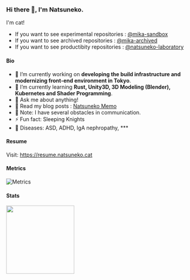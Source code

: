 ### Hi there 👋, I'm Natsuneko.

I'm cat!

- If you want to see experimental repositories : [@mika-sandbox](https://github.com/mika-sandbox)
- If you want to see archived repositories : [@mika-archived](https://github.com/mika-archived)
- If you want to see productibity repositories : [@natsuneko-laboratory](https://github.com/natsuneko-laboratory)

#### Bio

<!--
**mika-f/mika-f** is a ✨ _special_ ✨ repository because its `README.md` (this file) appears on your GitHub profile.

Here are some ideas to get you started:

- 🔭 I’m currently working on ...
- 🌱 I’m currently learning ...
- 👯 I’m looking to collaborate on ...
- 🤔 I’m looking for help with ...
- 💬 Ask me about ...
- 📫 How to reach me: ...
- 😄 Pronouns: ...
- ⚡ Fun fact: ...
-->

- 🔭 I’m currently working on **developing the build infrastructure and modernizing front-end environment in Tokyo**.
- 🌱 I’m currently learning **Rust, Unity3D, 3D Modeling (Blender), Kubernetes and Shader Programming**.
- 💬 Ask me about anything!
- 📝 Read my blog posts : [Natsuneko Memo](https://natsuneko.blog/)
- 📓 Note: I have several obstacles in communication.
- ⚡ Fun fact: Sleeping Knights
- 🏥 Diseases: ASD, ADHD, IgA nephropathy, \*\*\*

#### Resume

Visit: https://resume.natsuneko.cat


#### Metrics

![Metrics](https://metrics.lecoq.io/mika-f?template=classic&isocalendar=1&languages=1&base=header%2C%20activity%2C%20community%2C%20repositories%2C%20metadata&base.indepth=false&base.hireable=false&base.skip=false&isocalendar=false&isocalendar.duration=full-year&languages=false&languages.limit=8&languages.threshold=0%25&languages.other=true&languages.colors=github&languages.sections=most-used&languages.details=percentage&languages.indepth=false&languages.analysis.timeout=15&languages.categories=markup%2C%20programming&languages.recent.categories=markup%2C%20programming&languages.recent.load=300&languages.recent.days=14&config.timezone=Asia%2FTokyo)

#### Stats

<p>
  <img src="https://github-readme-stats.vercel.app/api?username=mika-f" height="182" />
</p>
